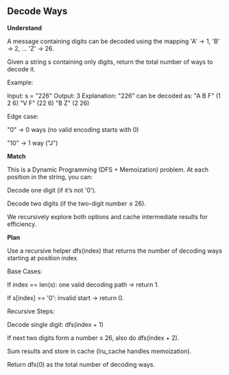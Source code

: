 ## Decode Ways

**Understand**

A message containing digits can be decoded using the mapping 'A' -> 1, 'B' -> 2, … 'Z' -> 26.

Given a string s containing only digits, return the total number of ways to decode it.

Example:

Input: s = "226"
Output: 3
Explanation: "226" can be decoded as:
"A B F" (1 2 6)
"V F" (22 6)
"B Z" (2 26)

Edge case:

"0" → 0 ways (no valid encoding starts with 0)

"10" → 1 way ("J")

**Match**

This is a Dynamic Programming (DFS + Memoization) problem.
At each position in the string, you can:

Decode one digit (if it’s not '0').

Decode two digits (if the two-digit number ≤ 26).

We recursively explore both options and cache intermediate results for efficiency.

**Plan**

Use a recursive helper dfs(index) that returns the number of decoding ways starting at position index.

Base Cases:

If index == len(s): one valid decoding path → return 1.

If s[index] == '0': invalid start → return 0.

Recursive Steps:

Decode single digit: dfs(index + 1)

If next two digits form a number ≤ 26, also do dfs(index + 2).

Sum results and store in cache (lru_cache handles memoization).

Return dfs(0) as the total number of decoding ways.
